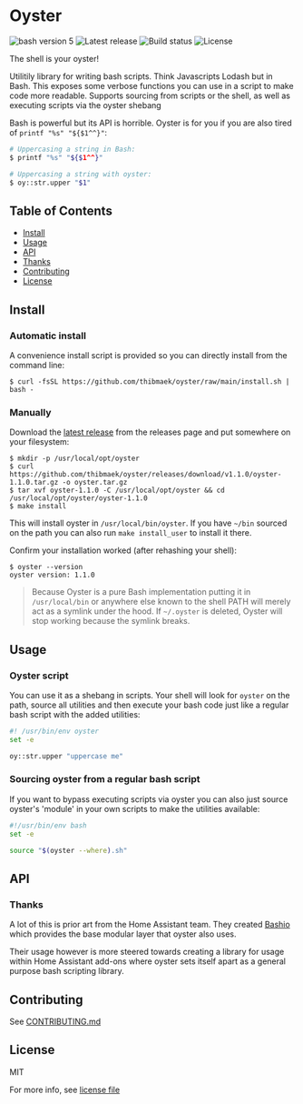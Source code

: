 # Oyster

<!-- Banner & Badges. Badges should have newlines -->
![bash version 5](https://img.shields.io/badge/bash%20version-GNU%20bash%205-brightgreen.svg)
![Latest release](https://badgen.net/github/release/thibmaek/oyster)
![Build status](https://github.com/thibmaek/oyster/workflows/CI/badge.svg)
![License](https://img.shields.io/github/license/thibmaek/oyster.svg)

The shell is your oyster!

Utilitily library for writing bash scripts. Think Javascripts Lodash but in Bash. This exposes some verbose functions you can use in a script to make code more readable. Supports sourcing from scripts or the shell, as well as executing scripts via the oyster shebang

Bash is powerful but its API is horrible. Oyster is for you if you are also tired of `printf "%s" "${$1^^}"`:

```bash
# Uppercasing a string in Bash:
$ printf "%s" "${$1^^}"

# Uppercasing a string with oyster:
$ oy::str.upper "$1"
```

## Table of Contents
<!-- - Must link to all Markdown sections in the file.
- Must start with the next section; do not include the title or Table of Contents headings.
- Must be at least one-depth: must capture all `##` headings. -->
- [Install](#install)
- [Usage](#usage)
- [API](#api)
- [Thanks](#thanks)
- [Contributing](#contributing)
- [License](#license)

## Install

### Automatic install

A convenience install script is provided so you can directly install from the command line:

```console
$ curl -fsSL https://github.com/thibmaek/oyster/raw/main/install.sh | bash -
```

### Manually

Download the [latest release](https://github.com/thibmaek/oyster/releases) from the releases page and put somewhere on your filesystem:

```console
$ mkdir -p /usr/local/opt/oyster
$ curl https://github.com/thibmaek/oyster/releases/download/v1.1.0/oyster-1.1.0.tar.gz -o oyster.tar.gz
$ tar xvf oyster-1.1.0 -C /usr/local/opt/oyster && cd /usr/local/opt/oyster/oyster-1.1.0
$ make install
```

This will install oyster in `/usr/local/bin/oyster`. If you have `~/bin` sourced on the path you can also run `make install_user` to install it there.

Confirm your installation worked (after rehashing your shell):

```console
$ oyster --version
oyster version: 1.1.0
```

> Because Oyster is a pure Bash implementation putting it in `/usr/local/bin` or anywhere else known to the shell PATH will merely act as a symlink under the hood. If `~/.oyster` is deleted, Oyster will stop working because the symlink breaks.

## Usage

### Oyster script

You can use it as a shebang in scripts. Your shell will look for `oyster` on the path, source all utilities and then execute your bash code just like a regular bash script with the added utilities:

```bash
#! /usr/bin/env oyster
set -e

oy::str.upper "uppercase me"
```

### Sourcing oyster from a regular bash script

If you want to bypass executing scripts via oyster you can also just source oyster's 'module' in your own scripts to make the utilities available:

```bash
#!/usr/bin/env bash
set -e

source "$(oyster --where).sh"
```

## API

### Thanks

A lot of this is prior art from the Home Assistant team. They created [Bashio](https://github.com/hassio-addons/bashio) which provides the base modular layer that oyster also uses.

Their usage however is more steered towards creating a library for usage within Home Assistant add-ons where oyster sets itself apart as a general purpose bash scripting library.

## Contributing

See [CONTRIBUTING.md](./CONTRIBUTING.md)

## License

MIT

For more info, see [license file](./LICENSE)
